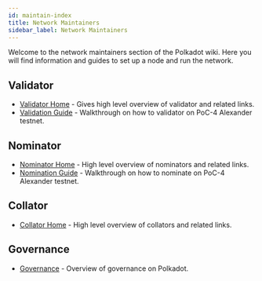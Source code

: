 ```yaml
---
id: maintain-index
title: Network Maintainers
sidebar_label: Network Maintainers
---
```


Welcome to the network maintainers section of the Polkadot wiki. Here you will find information and guides to set up a node and run the network.

## Validator

- [Validator Home](maintain-node-operator) - Gives high level overview of validator and related links.
- [Validation Guide](maintain-guides-how-to-validate) - Walkthrough on how to validator on PoC-4 Alexander testnet.

## Nominator

- [Nominator Home](maintain-nominator) - High level overview of nominators and related links.
- [Nomination Guide](maintain-guides-how-to-nominate) - Walkthrough on how to nominate on PoC-4 Alexander testnet.

## Collator

- [Collator Home](maintain-collator) - High level overview of collators and related links.

## Governance

- [Governance](maintain-governance-index) - Overview of governance on Polkadot.